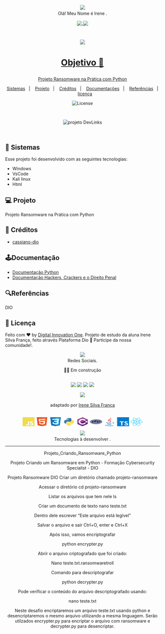 

 <p align="center">
  <img src="https://user-images.githubusercontent.com/105497075/226107948-b2a3fbc3-9320-4982-b505-09861eef9dcf.gif" src=".github/preview.jpg" width="10%">  <br>Olá! Meu Nome é Irene . 
</p>

                                    
<div>
 <p align="center">
  <a href="https://github.com/issf69">
  <img height="180em"   align="center" src="https://github-readme-stats-sigma-five.vercel.app/api?username=issf69&show_icons=true&theme=react&include_all_commits=true&count_private=true"/>
  <img height="180em"  align="center" src="https://github-readme-stats-sigma-five.vercel.app/api/top-langs/?username=issf69&layout=compact&langs_count=7&theme=react" />
    
  </div>

 <br>
   <p align="center">   <img alingn="center" src="https://profile-counter.glitch.me/issf69/count.svg"</p>
 

<h1><p align="center">   Objetivo 🎯 </h1>


<p align="center">
 Projeto Ransomware na Prática com Python
</p>

<p align="center">
  <a href="#-tecnologias">Sistemas</a>&nbsp;&nbsp;&nbsp;|&nbsp;&nbsp;&nbsp;
  <a href="#-projeto">Projeto</a>&nbsp;&nbsp;&nbsp;|&nbsp;&nbsp;&nbsp;
  <a href="#-layout">Créditos</a>&nbsp;&nbsp;&nbsp;|&nbsp;&nbsp;&nbsp;
  <a href="#-layout">Documentações</a>&nbsp;&nbsp;&nbsp;|&nbsp;&nbsp;&nbsp;
  <a href="#-layout">Referências</a>&nbsp;&nbsp;&nbsp;|&nbsp;&nbsp;&nbsp;
  <a href="#memo-licença">licença</a>
</p>

<p align="center">
  <img alt="License" src="https://img.shields.io/static/v1?label=license&message=MIT&color=49AA26&labelColor=000000">
</p>

<br>



<p align="center">
  <img alt="projeto DevLinks" src="https://assets-fabapp.com/2512121/1739c744e59c4cb33e771c6106f4cec0e47f938c" width="50%">
</p>
<br>

## 🚀 Sistemas

Esse projeto foi desenvolvido com as seguintes tecnologias:

- Windows
- VsCode
- Kali linux
- Html

## 💻 Projeto

Projeto Ransomware na Prática com Python 


## 🔖 Créditos
- [cassiano-dio](github.com/cassiano-dio/cibersecurity-desafio-ransomware)



## 🕹️Documentação
- [Documentação Python](https://docs.python.org/pt-br/3/library/crypto.html)
- [Documentação Hackers, Crackers e o Direito Penal](https://www.jusbrasil.com.br/artigos/hackers-crackers-e-o-direito-penal/407334629)



## 🔍Referências

DIO

## :memo: Licença



Feito com ♥ by [Digital Innovation One](https://www.dio.me/). Projeto de estudo da aluna Irene Silva França, feito através Plataforma Dio :wave: Participe da nossa comunidade!.
 <p align="center">
  <img src="https://user-images.githubusercontent.com/105497075/226109619-c3032af7-4cb9-444e-9f5b-5aaa9f8ff979.gif" src=".github/preview.jpg" width="10%"><br>  Redes Sociais. 
</p>
                                       <p align="center">     👩‍🏭 Em construção
   <p align="center">
  <br><a href="https://www.youtube.com/channel/UCXXNb9L0-8eIrAjWM0QrPwQ"_blank"><img src="https://img.shields.io/badge/-Youtube-%23EA4335?style=for-the-badge&logo=youtube&logoColor=white" target="_blank"></a>
 <a href="https://www.instagram.com/eterno____aprendiz/" target="_blank"><img src="https://img.shields.io/badge/-Instagram-%23E4405F?style=for-the-badge&logo=instagram&logoColor=white" target="_blank"></a>
<a href="https://linkedin.com/in/irene-silva-frança" target="_blank"><img src="https://img.shields.io/badge/-LinkedIn-%230077B5?style=for-the-badge&logo=linkedin&logoColor=white" target="_blank"></a> 
   <a href="https://www.facebook.com/profile.php?id=100090275500912" target="_blank"><img src="https://img.shields.io/badge/-Facebook-%230077B5?style=for-the-badge&logo=facebook&logoColor=white" target="_blank"></a> </p>
  


<p align="center">
  <img src="https://user-images.githubusercontent.com/105497075/221876382-6566380b-c10c-4886-b376-41b0acf7cbf1.gif" src=".github/preview.jpg" width="25%">
</p>



</div>
      <div align="center">
 
  adaptado por <a href="https://github.com/issf69"> Irene Silva França</a>
</div>
<div  align="center"> 
  <div style="display: inline_block"><br>
  <img align="center" alt="Js" height="30" width="40" src="https://raw.githubusercontent.com/devicons/devicon/master/icons/javascript/javascript-plain.svg">
  <img align="center" alt="HTML" height="30" width="40" src="https://raw.githubusercontent.com/devicons/devicon/master/icons/html5/html5-original.svg">
  <img align="center" alt="CSS" height="30" width="40" src="https://raw.githubusercontent.com/devicons/devicon/master/icons/css3/css3-original.svg">
  <img align="center" alt="Python" height="30" width="40" src="https://raw.githubusercontent.com/devicons/devicon/master/icons/python/python-original.svg">
  <img align="center" alt="Csharp" height="30" width="40" src="https://raw.githubusercontent.com/devicons/devicon/master/icons/csharp/csharp-original.svg">
  <img align="center" alt="PHP" height="30" width="40" src="https://raw.githubusercontent.com/devicons/devicon/master/icons/php/php-original.svg">
  <img align="center" alt="java" height="30" width="40" src="https://raw.githubusercontent.com/devicons/devicon/master/icons/java/java-original.svg">
   <img align="center" alt="Ts" height="30" width="40" src="https://raw.githubusercontent.com/devicons/devicon/master/icons/typescript/typescript-plain.svg">
   <img align="center" alt="React" height="30" width="40" src="https://raw.githubusercontent.com/devicons/devicon/master/icons/react/react-original.svg">
 
    
</div>
<p align="center">
  <img src="https://user-images.githubusercontent.com/105497075/226108952-d9e51f9f-077b-46aa-b867-84fa50237729.gif" src=".github/preview.jpg" width="10%"><br>  Tecnologias à desenvolver . 
</p>






---


Projeto_Criando_Ransomware_Python

Projeto Criando um Ransomware em Python - Formação Cybersecurity Specialist - DIO

Projeto Ransomware DIO
Criar um diretório chamado projeto-ransomware

Acessar o diretório cd projeto-ransomware

Listar os arquivos que tem nele ls

Criar um documento de texto nano teste.txt

Dentro dele escrever “Este arquivo está legível”

Salvar o arquivo e sair Ctrl+O, enter e Ctrl+X

Após isso, vamos encriptografar

python encrypter.py

Abrir o arquivo criptografado que foi criado:

Nano teste.txt.ransomwaretroll

Comando para descriptografar

python decrypter.py

Pode verificar o conteúdo do arquivo descriptografado usando:

nano teste.txt


Neste desafio encriptaremos um arquivo teste.txt usando python e desencriptaremos o mesmo arquivo utilizando a mesma linguagem. Serão utilzados encrypter.py para encriptar o arquivo com ransomware e decrypter.py para desencriptar.
